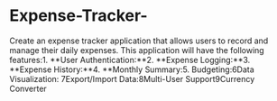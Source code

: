 # Expense-Tracker-
Create an expense tracker application that allows users to record and manage their daily expenses. This application will have the following features:1. **User Authentication:**2. **Expense Logging:**3. **Expense History:**4. **Monthly Summary:5. Budgeting:6Data Visualization: 7Export/Import Data:8Multi-User Support9Currency Converter 
